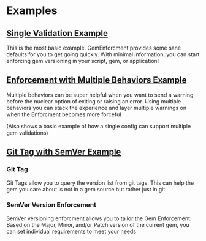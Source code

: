 # Examples

## [Single Validation Example](git_tag.yml)

This is the most basic example. GemEnforcment provides some sane defaults for you to get going quickly. With minimal information, you can start enforcing gem versioning in your script, gem, or application!

## [Enforcement with Multiple Behaviors Example](multiple_behavior.yml)

Multiple behaviors can be super helpful when you want to send a warning before the nuclear option of exiting or raising an error. Using multiple behaviors you can stack the experience and layer multiple warnings on when the Enforcment becomes more forceful

(Also shows a basic example of how a single config can support multiple gem validations)

## [Git Tag with SemVer Example](git_tag.yml)

### Git Tag
Git Tags allow you to query the version list from git tags. This can help the gem you care about is not in a gem source but rather just in git

### SemVer Version Enforcement
SemVer versioning enforcment allows you to tailor the Gem Enforcement. Based on the Major, Minor, and/or Patch version of the current gem, you can set individual requirements to meet your needs

